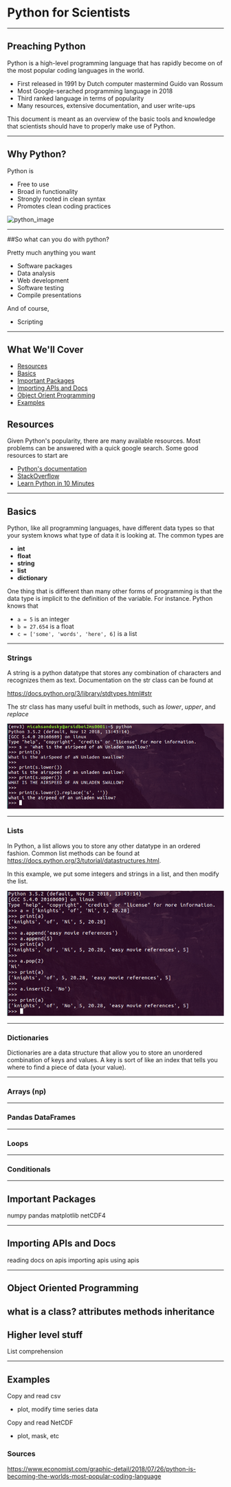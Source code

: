 # Python for Scientists



----
## Preaching Python
Python is a high-level programming language that has rapidly become on of the most popular coding languages in the world.

 * First released in 1991 by Dutch computer mastermind Guido van Rossum
 * Most Google-serached programming language in 2018
 * Third ranked language in terms of popularity
 * Many resources, extensive documentation, and user write-ups

 This document is meant as an overview of the basic tools and knowledge that scientists should have to properly make use of Python.

----
## Why Python?
Python is

 * Free to use
 * Broad in functionality
 * Strongly rooted in clean syntax
 * Promotes clean coding practices

![python_image](https://upload.wikimedia.org/wikipedia/commons/a/ad/Lozingle_10032014.jpg)

----
##So what can you do with python?

Pretty much anything you want

 * Software packages
 * Data analysis
 * Web development
 * Software testing
 * Compile presentations

And of course,

 * Scripting

----
## What We'll Cover

- [Resources](#resources)
- [Basics](#basics)
- [Important Packages](#important-packages)
- [Importing APIs and Docs](#importing-apis-and-docs)
- [Object Orient Programming](#object-oriented-programming)
- [Examples](#examples)

## Resources

Given Python's popularity, there are many available resources. Most problems can be answered with a quick google search. Some good resources to start are  

 * [Python's documentation](#https://docs.python.org/3/)
 * [StackOverflow](#https://stackoverflow.com/questions/tagged/python)
 * [Learn Python in 10 Minutes](#https://www.stavros.io/tutorials/python/)

----
## Basics

Python, like all programming languages, have different data types so that your
system knows what type of data it is looking at. The common types are

 * **int**
 * **float**
 * **string**
 * **list**
 * **dictionary**

One thing that is different than many other forms of programming is that the data type is implicit to the definition of the variable. For instance. Python knows that

 * ```a = 5``` is an integer
 * ```b = 27.654``` is a float
 * ```c = ['some', 'words', 'here', 6]``` is a list


----
### Strings

A string is a python datatype that stores any combination of characters and recognizes them as text. Documentation on the str class can be found at

 https://docs.python.org/3/library/stdtypes.html#str

The str class has many useful built in methods, such as *lower*, *upper*, and *replace*

![string terminal](./imgs/terminal_string.png "String methods")

----
### Lists

In Python, a list allows you to store any other datatype in an ordered fashion. Common list methods can be found at https://docs.python.org/3/tutorial/datastructures.html.

In this example, we put some integers and strings in a list, and then modify the list.

![list terminal](./imgs/terminal_list.png "List methods")

----
### Dictionaries

Dictionaries are a data structure that allow you to store an unordered combination of keys and values. A key is sort of like an index that tells you where to find a piece of data (your value).

----
### Arrays (np)

----
### Pandas DataFrames

----
### Loops

----
### Conditionals

----
## Important Packages
numpy
pandas
matplotlib
netCDF4

----
## Importing APIs and Docs
reading docs on apis
importing apis
using apis

----
## Object Oriented Programming
what is a class?
attributes
methods
inheritance
----
## Higher level stuff
List comprehension

----
## Examples
Copy and read csv
 - plot, modify time series data

Copy and read NetCDF
 - plot, mask, etc

### Sources
https://www.economist.com/graphic-detail/2018/07/26/python-is-becoming-the-worlds-most-popular-coding-language
